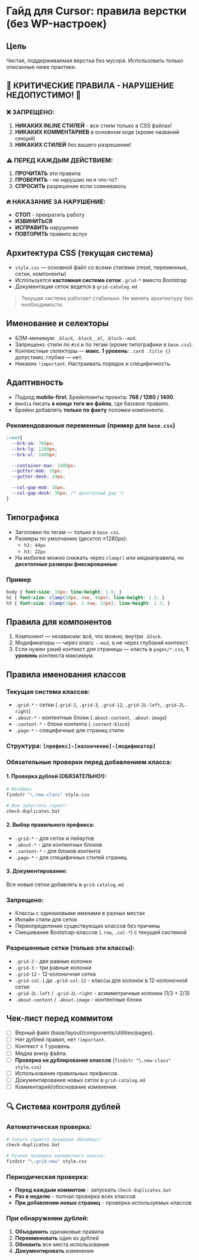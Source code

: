 # Гайд для Cursor: правила верстки (без WP-настроек)

## Цель
Чистая, поддерживаемая верстка без мусора. Использовать только описанные ниже практики.

## 🚨 КРИТИЧЕСКИЕ ПРАВИЛА - НАРУШЕНИЕ НЕДОПУСТИМО! 🚨

### ❌ ЗАПРЕЩЕНО:
1. **НИКАКИХ INLINE СТИЛЕЙ** - все стили только в CSS файлах!
2. **НИКАКИХ КОММЕНТАРИЕВ** в основном коде (кроме названий секций)
3. **НИКАКИХ СТИЛЕЙ** без вашего разрешения!

### ⚠️ ПЕРЕД КАЖДЫМ ДЕЙСТВИЕМ:
1. **ПРОЧИТАТЬ** эти правила
2. **ПРОВЕРИТЬ** - не нарушаю ли я что-то?
3. **СПРОСИТЬ** разрешение если сомневаюсь

### 🔥 НАКАЗАНИЕ ЗА НАРУШЕНИЕ:
- **СТОП** - прекратить работу
- **ИЗВИНИТЬСЯ** 
- **ИСПРАВИТЬ** нарушение
- **ПОВТОРИТЬ** правило вслух

## Архитектура CSS (текущая система)
- `style.css` — основной файл со всеми стилями (reset, переменные, сетки, компоненты)
- Используется **кастомная система сеток** `.grid-*` вместо Bootstrap
- Документация сеток ведется в `grid-catalog.md`

> Текущая система работает стабильно. Не менять архитектуру без необходимости.

## Именование и селекторы
- БЭМ-минимум: `.block`, `.block__el`, `.block--mod`.
- Запрещено: стили по `#id` и по тегам (кроме типографики в `base.css`).
- Контекстные селекторы — **макс. 1 уровень**: `.card .title {}` допустимо, глубже — нет.
- Никаких `!important`. Настраивать порядок и специфичность.

## Адаптивность
- Подход **mobile-first**. Брейкпоинты проекта: **768 / 1280 / 1400**.
- `@media` писать **в конце того же файла**, где базовое правило.
- Брейки добавлять **только по факту** поломки компонента.

### Рекомендованные переменные (пример для `base.css`)
```css
:root{
  --brk-sm: 768px;
  --brk-lg: 1280px;
  --brk-xl: 1400px;

  --container-max: 1400px;
  --gutter-mob: 16px;
  --gutter-desk: 24px;

  --col-gap-mob: 16px;
  --col-gap-desk: 30px; /* десктопный gap */
}
```

## Типографика
- Заголовки по тегам — только в `base.css`.
- Размеры по умолчанию (десктоп ≥1280px):
  - `h2: 44px`
  - `h3: 22px`
- На мобилке можно снижать через `clamp()` или медиаправила, но **десктопные размеры фиксированные**.

### Пример
```css
body { font-size: 16px; line-height: 1.5; }
h2 { font-size: clamp(28px, 4vw, 44px); line-height: 1.2; }
h3 { font-size: clamp(18px, 2.4vw, 22px); line-height: 1.3; }
```

## Правила для компонентов
1. Компонент — независим: всё, что можно, внутри `.block`.
2. Модификаторы — через класс `--mod`, а не через глубокий контекст.
3. Если нужен узкий контекст для страницы — класть в `pages/*.css`, **1 уровень** контекста максимум.

## Правила именования классов

### Текущая система классов:
- `.grid-*` - сетки (`.grid-2`, `.grid-3`, `.grid-12`, `.grid-2L-left`, `.grid-2L-right`)
- `.about-*` - контентные блоки (`.about-content`, `.about-image`)
- `.content-*` - блоки контента (`.content-block`)
- `.page-*` - специфичные для страниц стили

### Структура: `[префикс]-[назначение]-[модификатор]`

### Обязательные проверки перед добавлением класса:
#### 1. **Проверка дублей (ОБЯЗАТЕЛЬНО!):**
```bash
# Windows:
findstr "\.new-class" style.css

# Или запустить скрипт:
check-duplicates.bat
```

#### 2. **Выбор правильного префикса:**
- `.grid-*` - для сеток и лейаутов
- `.about-*` - для контентных блоков  
- `.content-*` - для блоков контента
- `.page-*` - для специфичных стилей страниц

#### 3. **Документирование:**
Все новые сетки добавлять в `grid-catalog.md`

### Запрещено:
- Классы с одинаковыми именами в разных местах
- Инлайн стили для сеток
- Переопределение существующих классов без причины
- Смешивание Bootstrap-классов (`.row`, `.col-*`) с текущей системой

### Разрешенные сетки (только эти классы):
- `.grid-2` - две равные колонки
- `.grid-3` - три равные колонки  
- `.grid-12` - 12-колоночная сетка
- `.grid-col-1` до `.grid-col-12` - классы для колонок в 12-колоночной сетке
- `.grid-2L-left` / `.grid-2L-right` - асимметричные колонки (1/3 + 2/3)
- `.about-content` / `.about-image` - контентные блоки

## Чек-лист перед коммитом
- [ ] Верный файл (base/layout/components/utilities/pages).
- [ ] Нет дублей правил, нет `!important`.
- [ ] Контекст ≤ 1 уровень.
- [ ] Медиа внизу файла.
- [ ] **Проверка на дублирование классов** (`findstr "\.new-class" style.css`)
- [ ] Использование правильных префиксов.
- [ ] Документирование новых сеток в `grid-catalog.md`
- [ ] Комментарий/обоснование изменения.

## 🔍 Система контроля дублей

### Автоматическая проверка:
```bash
# Запуск скрипта проверки (Windows):
check-duplicates.bat

# Ручная проверка конкретного класса:
findstr "\.grid-new" style.css
```

### Периодическая проверка:
- **Перед каждым коммитом** - запускать `check-duplicates.bat`
- **Раз в неделю** - полная проверка всех классов
- **При добавлении новых страниц** - проверка используемых классов

### При обнаружении дублей:
1. **Объединить** одинаковые правила
2. **Переименовать** один из дублей
3. **Обновить** все места использования
4. **Документировать** изменения
